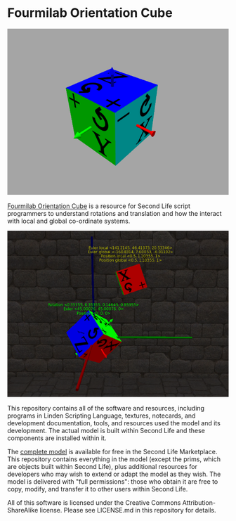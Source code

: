 # Fourmilab Orientation Cube

![Fourmilab Orientation Cube](marketplace/images/OrientationCube_1.png)

[Fourmilab Orientation Cube](https://marketplace.secondlife.com/p/Fourmilab-Orientation-Cube/19823081)
is a resource for Second Life script programmers to understand
rotations and translation and how the interact with local and
global co-ordinate systems.

![Fourmilab Orientation Cube](marketplace/images/OrientationCube_2.png)

This repository contains all of the software and resources,
including programs in Linden Scripting Language, textures,
notecards, and development documentation, tools, and resources
used the model and its development.  The actual model is built
within Second Life and these components are installed within it.

The
[complete model](https://marketplace.secondlife.com/p/Fourmilab-Orientation-Cube/19823081)
is available for free in the Second Life Marketplace.  This
repository contains everything in the model (except the prims,
which are objects built within Second Life), plus additional
resources for developers who may wish to extend or adapt the
model as they wish.  The model is delivered with "full permissions":
those who obtain it are free to copy, modify, and transfer it to
other users within Second Life.

All of this software is licensed under the Creative Commons
Attribution-ShareAlike license.  Please see LICENSE.md in this
repository for details.
